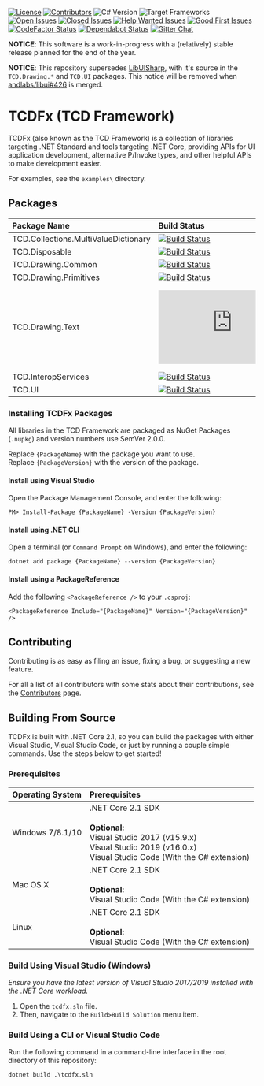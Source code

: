 [![License][Badges.License]][Links.License]
[![Contributors][Badges.Contributors]][Links.Contributors]
![C# Version][Badges.CSharpVersion]
![Target Frameworks][Badges.TargetFrameworks]  
[![Open Issues][Badges.Issues.Open]][Links.Issues.Open]
[![Closed Issues][Badges.Issues.Closed]][Links.Issues.Closed]
[![Help Wanted Issues][Badges.Issues.HelpWanted]][Links.Issues.HelpWanted]
[![Good First Issues][Badges.Issues.GoodFirstIssue]][Links.Issues.GoodFirstIssue]  
[![CodeFactor Status][Badges.CodeFactor]][Links.CodeFactor]
[![Dependabot Status][Badges.Dependabot]][Links.Dependabot]
[![Gitter Chat][Badges.Gitter]][Links.Gitter]

**NOTICE**: This software is a work-in-progress with a (relatively) stable release planned for the end of the year.

**NOTICE**: This repository supersedes [LibUISharp](https://github.com/tom-corwin/LibUISharp), with it's source in the `TCD.Drawing.*` and `TCD.UI` packages. This notice will be removed when [andlabs/libui#426](https://github.com/andlabs/libui/pull/426) is merged.

# TCDFx (TCD Framework)

TCDFx (also known as the TCD Framework) is a collection of libraries targeting .NET Standard and
tools targeting .NET Core, providing APIs for UI application development, alternative P/Invoke
types, and other helpful APIs to make development easier.

For examples, see the `examples\` directory.

## Packages

| Package Name                         | Build Status                                                 | Package Versions                                      |
| :----------------------------------- | :----------------------------------------------------------- | :---------------------------------------------------- |
| TCD.Collections.MultiValueDictionary | [![Build Status][Badges.BuildStatus.1]][Links.BuildStatus.1] | ![NuGet][Badges.Nuget.1] ![NuGet][Badges.Nuget.Pre.1] |
| TCD.Disposable                       | [![Build Status][Badges.BuildStatus.2]][Links.BuildStatus.2] | ![NuGet][Badges.Nuget.2] ![NuGet][Badges.Nuget.Pre.2] |
| TCD.Drawing.Common                   | [![Build Status][Badges.BuildStatus.6]][Links.BuildStatus.6] | ![NuGet][Badges.Nuget.6] ![NuGet][Badges.Nuget.Pre.6] |
| TCD.Drawing.Primitives               | [![Build Status][Badges.BuildStatus.3]][Links.BuildStatus.3] | ![NuGet][Badges.Nuget.3] ![NuGet][Badges.Nuget.Pre.3] |
| TCD.Drawing.Text                     | [![Build Status][Badges.BuildStatus.7]][Links.BuildStatus.7] | ![NuGet][Badges.Nuget.7] ![NuGet][Badges.Nuget.Pre.7] |
| TCD.InteropServices                  | [![Build Status][Badges.BuildStatus.4]][Links.BuildStatus.4] | ![NuGet][Badges.Nuget.4] ![NuGet][Badges.Nuget.Pre.4] |
| TCD.UI                               | [![Build Status][Badges.BuildStatus.5]][Links.BuildStatus.5] | ![NuGet][Badges.Nuget.5] ![NuGet][Badges.Nuget.Pre.5] |

### Installing TCDFx Packages

All libraries in the TCD Framework are packaged as NuGet Packages (`.nupkg`) and version numbers
use SemVer 2.0.0.

Replace `{PackageName}` with the package you want to use.  
Replace `{PackageVersion}` with the version of the package.

#### Install using Visual Studio

Open the Package Management Console, and enter the following:

```
PM> Install-Package {PackageName} -Version {PackageVersion}
```

#### Install using .NET CLI

Open a terminal (or `Command Prompt` on Windows), and enter the following:

```
dotnet add package {PackageName} --version {PackageVersion}
```

#### Install using a PackageReference

Add the following `<PackageReference />` to your `.csproj`:

```
<PackageReference Include="{PackageName}" Version="{PackageVersion}" />
```

## Contributing

Contributing is as easy as filing an issue, fixing a bug, or suggesting a new feature.

For all a list of all contributors with some stats about their contributions, see the
[Contributors][Links.Contributors] page.

## Building From Source

TCDFx is built with .NET Core 2.1, so you can build the packages with either Visual Studio, Visual
Studio Code, or just by running a couple simple commands. Use the steps below to get started!

### Prerequisites

| Operating System | Prerequisites |
| :--------------- | :------------ |
| Windows 7/8.1/10 | .NET Core 2.1 SDK<br/><br/>**Optional:**<br/>Visual Studio 2017 (v15.9.x)<br/>Visual Studio 2019 (v16.0.x)<br/>Visual Studio Code (With the C# extension) |
| Mac OS X         | .NET Core 2.1 SDK<br/><br/>**Optional:**<br/>Visual Studio Code (With the C# extension) |
| Linux            | .NET Core 2.1 SDK<br/><br/>**Optional:**<br/>Visual Studio Code (With the C# extension) |

### Build Using Visual Studio (Windows)

*Ensure you have the latest version of Visual Studio 2017/2019 installed with the .NET Core workload.*

1. Open the `tcdfx.sln` file.
2. Then, navigate to the `Build>Build Solution` menu item.

### Build Using a CLI or Visual Studio Code

Run the following command in a command-line interface in the root directory of this repository:

```
dotnet build .\tcdfx.sln
```

<!-- Badges -->
[Badges.BuildStatus.1]: https://dev.azure.com/tacdevel/tcdfx/_apis/build/status/source/TCD.Collections.MultiValueDictionary
[Badges.BuildStatus.2]: https://dev.azure.com/tacdevel/tcdfx/_apis/build/status/source/TCD.Disposable
[Badges.BuildStatus.3]: https://dev.azure.com/tacdevel/tcdfx/_apis/build/status/source/TCD.Drawing.Primitives
[Badges.BuildStatus.4]: https://dev.azure.com/tacdevel/tcdfx/_apis/build/status/source/TCD.InteropServices
[Badges.BuildStatus.5]: https://dev.azure.com/tacdevel/tcdfx/_apis/build/status/source/TCD.UI
[Badges.BuildStatus.6]: https://dev.azure.com/tacdevel/tcdfx/_apis/build/status/source/TCD.Drawing.Common
[Badges.BuildStatus.7]: https://dev.azure.com/tacdevel/tcdfx/_apis/build/status/source/TCD.Drawing.Text
[Badges.NuGet.1]: https://badgen.net/nuget/v/TCD.Collections.MultiValueDictionary
[Badges.NuGet.2]: https://badgen.net/nuget/v/TCD.Disposable
[Badges.NuGet.3]: https://badgen.net/nuget/v/TCD.Drawing.Primitives
[Badges.NuGet.4]: https://badgen.net/nuget/v/TCD.InteropServices
[Badges.NuGet.5]: https://badgen.net/nuget/v/TCD.UI
[Badges.NuGet.6]: https://badgen.net/nuget/v/TCD.Drawing.Common
[Badges.NuGet.7]: https://badgen.net/nuget/v/TCD.Drawing.Text
[Badges.NuGet.Pre.1]: https://badgen.net/nuget/v/TCD.Collections.MultiValueDictionary/pre
[Badges.NuGet.Pre.2]: https://badgen.net/nuget/v/TCD.Disposable/pre
[Badges.NuGet.Pre.3]: https://badgen.net/nuget/v/TCD.Drawing.Primitives/pre
[Badges.NuGet.Pre.4]: https://badgen.net/nuget/v/TCD.InteropServices/pre
[Badges.NuGet.Pre.5]: https://badgen.net/nuget/v/TCD.UI/pre
[Badges.NuGet.Pre.6]: https://badgen.net/nuget/v/TCD.Drawing.Common/pre
[Badges.NuGet.Pre.7]: https://badgen.net/nuget/v/TCD.Drawing.Text/pre
[Badges.License]: https://badgen.net/badge/license/MIT/blue
[Badges.Contributors]: https://badgen.net/github/contributors/tacdevel/tcdfx
[Badges.CSharpVersion]: https://badgen.net/badge/C%23/7.3/green
[Badges.TargetFrameworks]: https://badgen.net/badge/targets/netstandard2.0/purple
[Badges.Issues.Open]: https://badgen.net/github/open-issues/tacdevel/tcdfx/
[Badges.Issues.Closed]: https://badgen.net/github/closed-issues/tacdevel/tcdfx/
[Badges.Issues.HelpWanted]: https://badgen.net/github/label-issues/tacdevel/tcdfx/help%20wanted/open
[Badges.Issues.GoodFirstIssue]: https://badgen.net/github/label-issues/tacdevel/tcdfx/good%20first%20issue/open
[Badges.CodeFactor]: https://www.codefactor.io/repository/github/tacdevel/tcdfx/badge
[Badges.Dependabot]: https://api.dependabot.com/badges/status?host=github&repo=tacdevel/tcdfx
[Badges.Gitter]: https://badgen.net/badge/chat/on%20gitter/cyan

<!-- Links -->
[Links.BuildStatus.1]: https://dev.azure.com/tacdevel/tcdfx/_build/latest?definitionId=10
[Links.BuildStatus.2]: https://dev.azure.com/tacdevel/tcdfx/_build/latest?definitionId=11
[Links.BuildStatus.3]: https://dev.azure.com/tacdevel/tcdfx/_build/latest?definitionId=12
[Links.BuildStatus.4]: https://dev.azure.com/tacdevel/tcdfx/_build/latest?definitionId=13
[Links.BuildStatus.5]: https://dev.azure.com/tacdevel/tcdfx/_build/latest?definitionId=14
[Links.BuildStatus.6]: https://dev.azure.com/tacdevel/tcdfx/_build/latest?definitionId=15
[Links.BuildStatus.7]: https://dev.azure.com/tacdevel/tcdfx/_build/latest?definitionId=16
[Links.License]: https://github.com/tacdevel/tcdfx/blob/master/LICENSE.md
[Links.Contributors]: https://github.com/tacdevel/tcdfx/graphs/contributors
[Links.Issues.Open]: https://github.com/tacdevel/tcdfx/issues?&q=is%3Aissue+is%3Aopen
[Links.Issues.Closed]: https://github.com/tacdevel/tcdfx/issues?&q=is%3Aissue+is%3Aclosed
[Links.Issues.HelpWanted]: https://github.com/tacdevel/tcdfx/issues?q=is%3Aissue+is%3Aopen+label%3A%22help+wanted%22
[Links.Issues.GoodFirstIssue]: https://github.com/tacdevel/tcdfx/issues?q=is%3Aissue+is%3Aopen+label%3A%22good+first+issue%22
[Links.CodeFactor]: https://www.codefactor.io/repository/github/tacdevel/tcdfx
[Links.Dependabot]: https://api.dependabot.com/badges/status?host=github&repo=tacdevel/tcdfx
[Links.Gitter]: https://gitter.im/tacdevel/tcdfx?utm_source=badge&utm_medium=badge&utm_campaign=pr-badge
[Links.LibUISharp]: https://github.com/tom-corwin/LibUISharp
